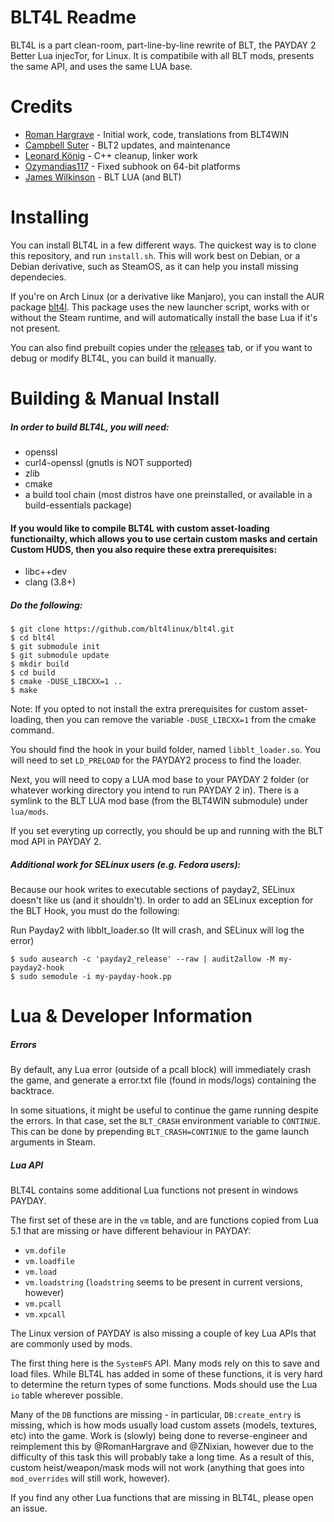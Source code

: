 BLT4L Readme
============

BLT4L is a part clean-room, part-line-by-line rewrite of BLT, the PAYDAY
2 Better Lua injecTor, for Linux. It is compatibile with all BLT mods,
presents the same API, and uses the same LUA base.

Credits
=======

* [Roman Hargrave](https://github.com/RomanHargrave) - Initial work, code, translations from BLT4WIN
* [Campbell Suter](https://github.com/ZNixian) - BLT2 updates, and maintenance
* [Leonard König](https://github.com/LeonardKoenig) - C++ cleanup, linker work
* [Ozymandias117](https://github.com/Ozymandias117) - Fixed subhook on 64-bit platforms
* [James Wilkinson](https://github.com/JamesWilko) - BLT LUA (and BLT)

Installing
==========

You can install BLT4L in a few different ways. 
The quickest way is to clone this repository, and run `install.sh`.
This will work best on Debian, or a Debian derivative, such as SteamOS, as
it can help you install missing dependecies.

If you're on Arch Linux (or a derivative like Manjaro), you can install the AUR package
[blt4l](https://aur.archlinux.org/packages/blt4l/). This package uses the new launcher script,
works with or without the Steam runtime, and will automatically install the base Lua if it's not present.

You can also find prebuilt copies under the [releases](https://github.com/blt4linux/blt4l/releases)
tab, or if you want to debug or modify BLT4L, you can build it manually.

Building & Manual Install
=========================

##### In order to build BLT4L, you will need:

* openssl 
* curl4-openssl (gnutls is NOT supported)
* zlib
* cmake
* a build tool chain (most distros have one preinstalled, or available in a build-essentials package)

#### If you would like to compile BLT4L with custom asset-loading functionailty, which allows you to use certain custom masks and certain Custom HUDS, then you also require these extra prerequisites:

* libc++dev
* clang (3.8+)

##### Do the following:

```
$ git clone https://github.com/blt4linux/blt4l.git
$ cd blt4l
$ git submodule init
$ git submodule update
$ mkdir build 
$ cd build
$ cmake -DUSE_LIBCXX=1 .. 
$ make
```
Note: If you opted to not install the extra prerequisites for custom asset-loading, then you can remove the variable ```-DUSE_LIBCXX=1``` from the cmake command.

You should find the hook in your build folder, named `libblt_loader.so`.
You will need to set `LD_PRELOAD` for the PAYDAY2 process to find the
loader.

Next, you will need to copy a LUA mod base to your PAYDAY 2 folder (or whatever working directory you intend to run PAYDAY 2 in).
There is a symlink to the BLT LUA mod base (from the BLT4WIN submodule) under `lua/mods`. 

If you set everyting up correctly, you should be up and running with the BLT mod API in PAYDAY 2.

##### Additional work for SELinux users (e.g. Fedora users):

Because our hook writes to executable sections of payday2, SELinux doesn't like us (and it shouldn't).
In order to add an SELinux exception for the BLT Hook, you must do the following:

Run Payday2 with libblt_loader.so (It will crash, and SELinux will log the error)
```
$ sudo ausearch -c 'payday2_release' --raw | audit2allow -M my-payday2-hook
$ sudo semodule -i my-payday-hook.pp
```

Lua & Developer Information
===========================

##### Errors

By default, any Lua error (outside of a pcall block) will immediately crash the game, and
generate a error.txt file (found in mods/logs) containing the backtrace.

In some situations, it might be useful to continue the game running despite the errors. In that
case, set the `BLT_CRASH` environment variable to `CONTINUE`. This can be done by
prepending `BLT_CRASH=CONTINUE` to the game launch arguments in Steam.

##### Lua API

BLT4L contains some additional Lua functions not present in windows PAYDAY.

The first set of these are in the `vm` table, and are functions copied from Lua 5.1
that are missing or have different behaviour in PAYDAY:

* `vm.dofile`
* `vm.loadfile`
* `vm.load`
* `vm.loadstring` (`loadstring` seems to be present in current versions, however)
* `vm.pcall`
* `vm.xpcall`

The Linux version of PAYDAY is also missing a couple of key Lua APIs that are commonly used
by mods.

The first thing here is the `SystemFS` API. Many mods rely on this to save and load files. While
BLT4L has added in some of these functions, it is very hard to determine the return types of some
functions. Mods should use the Lua `io` table wherever possible.

Many of the `DB` functions are missing - in particular, `DB:create_entry` is missing, which is
how mods usually load custom assets (models, textures, etc) into the game. Work is (slowly) being done
to reverse-engineer and reimplement this by @RomanHargrave and @ZNixian, however due to the difficulty of
this task this will probably take a long time. As a result of this, custom heist/weapon/mask mods will
not work (anything that goes into `mod_overrides` will still work, however).

If you find any other Lua functions that are missing in BLT4L, please open an issue.
